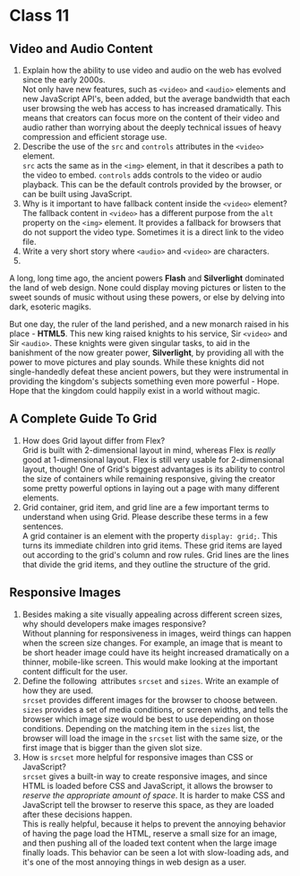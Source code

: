 # Class 11

## Video and Audio Content

1. Explain how the ability to use video and audio on the web has evolved since the early 2000s.  
Not only have new features, such as `<video>` and `<audio>` elements and new JavaScript API's, been added, but the average bandwidth that each user browsing the web has access to has increased dramatically. This means that creators can focus more on the content of their video and audio rather than worrying about the deeply technical issues of heavy compression and efficient storage use.
2. Describe the use of the `src` and `controls` attributes in the `<video>` element.  
`src` acts the same as in the `<img>` element, in that it describes a path to the video to embed. `controls` adds controls to the video or audio playback. This can be the default controls provided by the browser, or can be built using JavaScript.
3. Why is it important to have fallback content inside the `<video>` element?  
The fallback content in `<video>` has a different purpose from the `alt` property on the `<img>` element. It provides a fallback for browsers that do not support the video type. Sometimes it is a direct link to the video file.
4. Write a very short story where `<audio>` and `<video>` are characters.  
5. 
A long, long time ago, the ancient powers **Flash** and **Silverlight** dominated the land of web design. None could display moving pictures or listen to the sweet sounds of music without using these powers, or else by delving into dark, esoteric magiks.  

But one day, the ruler of the land perished, and a new monarch raised in his place - **HTML5**. This new king raised knights to his service, Sir `<video>` and Sir `<audio>`. These knights were given singular tasks, to aid in the banishment of the now greater power, **Silverlight**, by providing all with the power to move pictures and play sounds. While these knights did not single-handedly defeat these ancient powers, but they were instrumental in providing the kingdom's subjects something even more powerful - Hope. Hope that the kingdom could happily exist in a world without magic.

## A Complete Guide To Grid

1. How does Grid layout differ from Flex?  
Grid is built with 2-dimensional layout in mind, whereas Flex is *really* good at 1-dimensional layout. Flex is still very usable for 2-dimensional layout, though! One of Grid's biggest advantages is its ability to control the size of containers while remaining responsive, giving the creator some pretty powerful options in laying out a page with many different elements.
2. Grid container, grid item, and grid line are a few important terms to understand when using Grid. Please describe these terms in a few sentences.  
A grid container is an element with the property `display: grid;`. This turns its immediate children into grid items. These grid items are layed out according to the grid's column and row rules. Grid lines are the lines that divide the grid items, and they outline the structure of the grid.

## Responsive Images

1. Besides making a site visually appealing across different screen sizes, why should developers make images responsive?  
Without planning for responsiveness in images, weird things can happen when the screen size changes. For example, an image that is meant to be short header image could have its height increased dramatically on a thinner, mobile-like screen. This would make looking at the important content difficult for the user.
2. Define the following <img> attributes `srcset` and `sizes`. Write an example of how they are used.  
`srcset` provides different images for the browser to choose between. `sizes` provides a set of media conditions, or screen widths, and tells the browser which image size would be best to use depending on those conditions. Depending on the matching item in the `sizes` list, the browser will load the image in the `srcset` list with the same size, or the first image that is bigger than the given slot size.
3. How is `srcset` more helpful for responsive images than CSS or JavaScript?  
`srcset` gives a built-in way to create responsive images, and since HTML is loaded before CSS and JavaScript, it allows the browser to *reserve the appropriate amount of space*. It is harder to make CSS and JavaScript tell the browser to reserve this space, as they are loaded after these decisions happen.<br>
This is really helpful, because it helps to prevent the annoying behavior of having the page load the HTML, reserve a small size for an image, and then pushing all of the loaded text content when the large image finally loads. This behavior can be seen a lot with slow-loading ads, and it's one of the most annoying things in web design as a user.
